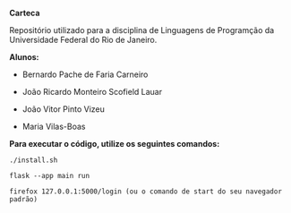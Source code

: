**Carteca**

Repositório utilizado para a disciplina de Linguagens de Programção da Universidade Federal do Rio de Janeiro.

**Alunos:**

- Bernardo Pache de Faria Carneiro

- João Ricardo Monteiro Scofield Lauar

- João Vitor Pinto Vizeu

- Maria Vilas-Boas


**Para executar o código, utilize os seguintes comandos:**
```shell
./install.sh
```
```shell
flask --app main run
```
```shell
firefox 127.0.0.1:5000/login (ou o comando de start do seu navegador padrão)
```
